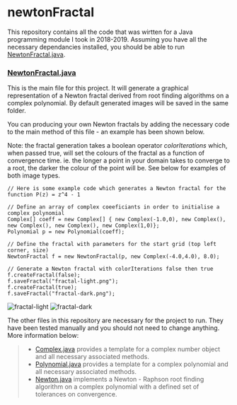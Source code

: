 # newtonFractal

This repository contains all the code that was wirtten for a Java programming module I took in 2018-2019. Assuming you have all the necessary dependancies installed, you should be able to run [NewtonFractal.java](https://github.com/r-reji/newtonFractal/blob/main/src/NewtonFractal.java).

### [NewtonFractal.java](https://github.com/r-reji/newtonFractal/blob/main/src/NewtonFractal.java)

This is the main file for this project. It will generate a graphical representation of a Newton fractal derived from root finding algorithms on a complex polynomial. By default generated images will be saved in the same folder.

You can producing your own Newton fractals by adding the necessary code to the main method of this file - an example has been shown below.

Note: the fractal generation takes a boolean operator *colorIterations* which, when passed true, will set the colours of the fractal as a function of convergence time. ie. the longer a point in your domain takes to converge to a root, the darker the colour of the point will be. See below for examples of both image types.

```
// Here is some example code which generates a Newton fractal for the function P(z) = z^4 - 1

// Define an array of complex coeeficiants in order to initialise a complex polynomial
Complex[] coeff = new Complex[] { new Complex(-1.0,0), new Complex(), new Complex(), new Complex(), new Complex(1,0)};
Polynomial p = new Polynomial(coeff);

// Define the fractal with parameters for the start grid (top left corner, size)
NewtonFractal f = new NewtonFractal(p, new Complex(-4.0,4.0), 8.0);

// Generate a Newton fractal with colorIterations false then true
f.createFractal(false);
f.saveFractal("fractal-light.png");
f.createFractal(true);
f.saveFractal("fractal-dark.png");

```

![fractal-light](https://user-images.githubusercontent.com/112977394/196665704-14e80b3b-79a9-4104-9b57-28e05389a5ef.png)
![fractal-dark](https://user-images.githubusercontent.com/112977394/196665783-7d45a913-b099-450b-9712-83474c0f3ebe.png)


The other files in this repository are necessary for the project to run. They have been tested manually and you should not need to change anything. More information below:

> - [Complex.java](https://github.com/r-reji/newtonFractal/blob/main/src/Complex.java) provides a template for a complex number object and all necessary associated methods.
> - [Polynomial.java](https://github.com/r-reji/newtonFractal/blob/main/src/Polynomial.java) provides a template for a complex polynomial and all necessary associated methods.
> - [Newton.java](https://github.com/r-reji/newtonFractal/blob/main/src/Newton.java) implements a Newton - Raphson root finding algorithm on a complex polynomial with a defined set of tolerances on convergence.
